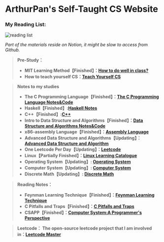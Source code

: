 # ArthurPan's Self-Taught CS Website
 
### My Reading List:
![reading list](https://github.com/KingArthur0205/ArthurPan0205.github.io/blob/main/New%20Reading%20List.jpg)

*Part of the materials reside on Notion, it might be slow to access from Github.*<br>
> <strong>Pre-Study：
> + MIT Learning Method【Finished】：[How to do well in class?](https://github.com/KingArthur0205/ArthurPan0205.github.io/blob/33fbcc6517611968e0a93581482afa7e6b798052/src/MIT%20%E5%AD%A6%E4%B9%A0%E6%96%B9%E6%B3%95.md)
> + How to teach yourself CS：[Teach Yourself CS](https://teachyourselfcs.com/)
  
> Notes to my studies
> + The C Programming Language【Finished】：[The C Programming Language Notes&Code](https://alive-castanet-707.notion.site/C-23243005d1484f5bb86e5c2122aac36c)
> + Haskell【Finished】:[Haskell Notes](https://alive-castanet-707.notion.site/Inf1a-7ee4bd9befc54d4eb7bce27d54b238ce)
> + C++【Finished】:[C++](https://github.com/KingArthur0205/CPP)
> + Intro to Data Structure and Algorithms【Finished】：[Data Structure and Algorithms Notes&Code](https://alive-castanet-707.notion.site/2e51df464038416c93f58da6e61a30a5)
>  + x86-assembly Language【Finished】：[Assembly Language](https://alive-castanet-707.notion.site/dea8ab85f1ab44428b44348f6b2436d1)
> + Advanced Data Structure and Algorithms【Updating】：[Advanced Data Structure and Algorithm](https://github.com/KingArthur0205/Advanced-Data-Structure)
> + One Leetcode Per Day【Updating】：[Leetcode](https://alive-castanet-707.notion.site/a2cd19f66d3a4abfa7e33426c2071260)
> + Linux【Partially Finished】：[Linux Learning Catalogue](https://alive-castanet-707.notion.site/Linux-6349ca72a55e4b539123d11983d1f5c1)
> + Operating System【Updating】: [Operating System](https://github.com/KingArthur0205/Operarting-System)
> + Computer System【Updating】: [Computer System](https://github.com/KingArthur0205/Computer-Architecture.git)
> + Discrete Math【Updating】: [Discrete Math](https://github.com/KingArthur0205/Discrete-Math)
  
> Reading Notes：
>  + Feynman Learning Technique【Finished】：[Feynman Learning Technique](https://alive-castanet-707.notion.site/271843c70b3d4ab1becdfac2283df04e)
>  + C Pitfalls and Traps【Finished】：[C Pitfalls and Traps](https://alive-castanet-707.notion.site/C-6b8f4dc45db144578db9bccc7db4f142)
>  + CSAPP【Finished】：[Computer System:A Programmer's Perspective](https://alive-castanet-707.notion.site/CSAPP-7b1347b8e4794acb956f3c9090edee56)

> Leetcode：
> The open-source leetcode project that I am involved in：[Leetcode Master](https://github.com/youngyangyang04/leetcode-master)


